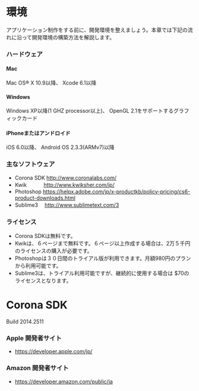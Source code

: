 # 環境
アプリケーション制作をする前に、開発環境を整えましょう。本章では下記の流れに沿って開発環境の構築方法を解説します。

### ハードウェア
#### Mac
Mac OS® X 10.9以降、 Xcode 6.1以降
#### Windows
Windows XP以降(1 GHZ processor以上)、
OpenGL 2.1をサポートするグラフィックカード
#### iPhoneまたはアンドロイド
iOS 6.0以降、 Android OS 2.3.3(ARMv7)以降

### 主なソフトウェア
* Corona SDK http://www.coronalabs.com/
* Kwik　　　 http://www.kwiksher.com/jp/
* Photoshop  https://helpx.adobe.com/jp/x-productkb/policy-pricing/cs6-product-downloads.html
* Sublime3　 http://www.sublimetext.com/3

### ライセンス
* Corona SDKは無料です。
* Kwikは、６ページまで無料です。６ページ以上作成する場合は、2万５千円のライセンスの購入が必要です。
* Photoshopは３０日間のトライアル版が利用できます。月額980円のプランから利用可能です。
* Sublime3は、トライアル利用可能ですが、継続的に使用する場合は $70のライセンスとなります。

# Corona SDK
Build 2014.2511

### Apple 開発者サイト
* https://developer.apple.com/jp/

### Amazon 開発者サイト
* https://developer.amazon.com/public/ja
